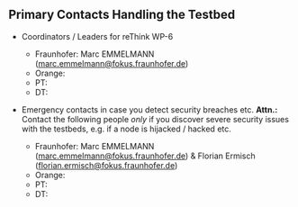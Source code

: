 ## Primary Contacts Handling the Testbed
* Coordinators / Leaders for reThink WP-6
    * Fraunhofer:  Marc EMMELMANN (marc.emmelmann@fokus.fraunhofer.de)
    * Orange:
    * PT:
    * DT:

* Emergency contacts in case you detect security breaches etc.
**Attn.:** Contact the following people _only_ if you discover severe security issues with the testbeds, e.g. if a node is hijacked / hacked etc.
    * Fraunhofer: Marc EMMELMANN (marc.emmelmann@fokus.fraunhofer.de) & Florian Ermisch (florian.ermisch@fokus.fraunhofer.de)
    * Orange:
    * PT:
    * DT:
